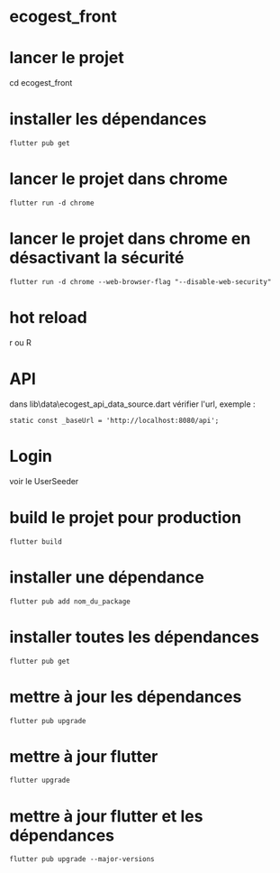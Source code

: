 # ecogest_front

# lancer le projet
cd ecogest_front

# installer les dépendances

`flutter pub get`

# lancer le projet dans chrome 

`flutter run -d chrome`

# lancer le projet dans chrome en désactivant la sécurité

`flutter run -d chrome --web-browser-flag "--disable-web-security"`

# hot reload

r ou R

# API

dans lib\data\ecogest_api_data_source.dart vérifier l'url, exemple :

 `static const _baseUrl = 'http://localhost:8080/api';`

# Login

 voir le UserSeeder

# build le projet pour production

`flutter build`

# installer une dépendance

`flutter pub add nom_du_package`

# installer toutes les dépendances

`flutter pub get`

# mettre à jour les dépendances

`flutter pub upgrade`

# mettre à jour flutter

`flutter upgrade`

# mettre à jour flutter et les dépendances

`flutter pub upgrade --major-versions`


